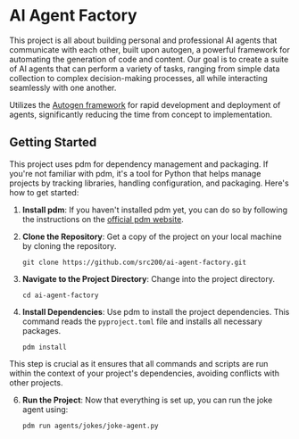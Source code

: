 # AI Agent Factory

This project is all about building personal and professional AI agents that communicate with each other, built upon autogen, a powerful framework for automating the generation of code and content. Our goal is to create a suite of AI agents that can perform a variety of tasks, ranging from simple data collection to complex decision-making processes, all while interacting seamlessly with one another.

Utilizes the [Autogen framework](https://microsoft.github.io/autogen/) for rapid development and deployment of agents, significantly reducing the time from concept to implementation.

## Getting Started

This project uses pdm for dependency management and packaging. If you're not familiar with pdm, it's a tool for Python that helps manage projects by tracking libraries, handling configuration, and packaging. Here's how to get started:

1.  **Install pdm**: If you haven't installed pdm yet, you can do so by following the instructions on the [official pdm website](https://pdm-project.org/en/latest/).

2.  **Clone the Repository**: Get a copy of the project on your local machine by cloning the repository.

        git clone https://github.com/src200/ai-agent-factory.git

3.  **Navigate to the Project Directory**: Change into the project directory.

        cd ai-agent-factory

4.  **Install Dependencies**: Use pdm to install the project dependencies. This command reads the `pyproject.toml` file and installs all necessary packages.

        pdm install

This step is crucial as it ensures that all commands and scripts are run within the context of your project's dependencies, avoiding conflicts with other projects.

6.  **Run the Project**: Now that everything is set up, you can run the joke agent using:

        pdm run agents/jokes/joke-agent.py
